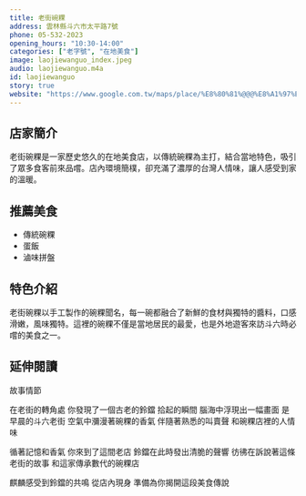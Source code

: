 ```yaml
---
title: 老街碗粿
address: 雲林縣斗六市太平路7號
phone: 05-532-2023
opening_hours: "10:30-14:00"
categories: ["老字號", "在地美食"]
image: laojiewanguo_index.jpeg
audio: laojiewanguo.m4a
id: laojiewanguo
story: true
website: "https://www.google.com.tw/maps/place/%E8%80%81%@@@%E8%A1%97%E7%A2%97%E7%B2%BF/@23.7082044,120.5407231,18z/data=!4m6!3m5!1s0x346ec83b6d4d6d65:0x84946171efc71597!8m2!3d23.7082001!4d120.5414796!16s%2Fg%2F1wyc2234?authuser=1&entry=ttu&g_ep=EgoyMDI0MTIxMS4wIKXMDSoJLDEwMjExMjMzSAFQAw%3D%3D"
---
```


## 店家簡介

老街碗粿是一家歷史悠久的在地美食店，以傳統碗粿為主打，結合當地特色，吸引了眾多食客前來品嚐。店內環境簡樸，卻充滿了濃厚的台灣人情味，讓人感受到家的溫暖。

## 推薦美食

- 傳統碗粿
- 蛋飯
- 滷味拼盤

## 特色介紹

老街碗粿以手工製作的碗粿聞名，每一碗都融合了新鮮的食材與獨特的醬料，口感滑嫩，風味獨特。這裡的碗粿不僅是當地居民的最愛，也是外地遊客來訪斗六時必嚐的美食之一。

## 延伸閱讀

故事情節

在老街的轉角處
你發現了一個古老的鈴鐺
拾起的瞬間
腦海中浮現出一幅畫面
是早晨的斗六老街
空氣中瀰漫著碗粿的香氣
伴隨著熟悉的叫賣聲
和碗粿店裡的人情味

循著記憶和香氣
你來到了這間老店
鈴鐺在此時發出清脆的聲響
彷彿在訴說著這條老街的故事
和這家傳承數代的碗粿店

麒麟感受到鈴鐺的共鳴
從店內現身
準備為你揭開這段美食傳說
